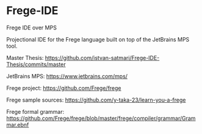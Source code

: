 # Frege-IDE
Frege IDE over MPS

Projectional IDE for the Frege language built on top of the JetBrains MPS tool.


Master Thesis:
https://github.com/istvan-satmari/Frege-IDE-Thesis/commits/master


JetBrains MPS:
https://www.jetbrains.com/mps/


Frege project:
https://github.com/Frege/frege

Frege sample sources:
https://github.com/y-taka-23/learn-you-a-frege

Frege formal grammar:
https://github.com/Frege/frege/blob/master/frege/compiler/grammar/Grammar.ebnf
